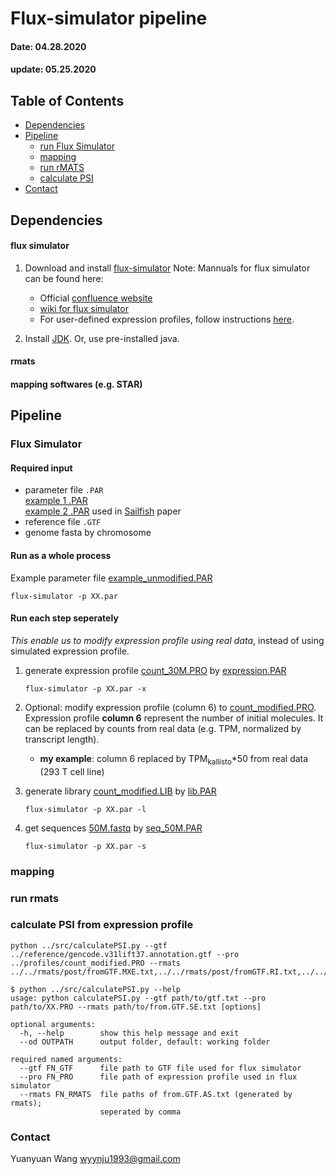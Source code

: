 # Flux-simulator pipeline
#### Date: 04.28.2020
#### update: 05.25.2020


## Table of Contents
- [Dependencies](#Dependencies)
- [Pipeline](#Pipeline)
    * [run Flux Simulator](#Flux-Simulator)
    * [mapping](#mapping)
    * [run rMATS](#run-rmats)
    * [calculate PSI](#calculate-PSI-from-expression-profile)
- [Contact](#Contact)



## Dependencies
#### flux simulator
1. Download and install [flux-simulator](http://confluence.sammeth.net/display/SIM/2+-+Download)
    Note: Mannuals for flux simulator can be found here:
    - Official [confluence website](http://confluence.sammeth.net/display/SIM/Home)
    - [wiki for flux simulator](http://fluxcapacitor.wikidot.com/simulator)
    - For user-defined expression profiles, follow instructions [here](http://confluence.sammeth.net/display/SIM/flux+simulator+.pro+file).

2. Install [JDK](http://www.oracle.com/technetwork/java/javase/downloads/jdk8-downloads-2133151.html). Or, use pre-installed java.

#### rmats
#### mapping softwares (e.g. STAR)

## Pipeline
### Flux Simulator
#### Required input
- parameter file `.PAR` \
    [example 1 .PAR](paraFiles/example_unmodified.PAR) \
    [example 2 .PAR](paraFiles/example_from_NBT.PAR) used in [Sailfish](https://www.nature.com/articles/nbt.2862) paper
- reference file `.GTF`
- genome fasta by chromosome


#### Run as a whole process 
Example parameter file [example_unmodified.PAR](paraFiles/example_unmodified.PAR)
```
flux-simulator -p XX.par
```


#### Run each step seperately
*This enable us to modify expression profile using real data*, instead of using simulated expression profile.

1. generate expression profile [count_30M.PRO](./profiles/count_30M.PRO) by [expression.PAR](./paraFiles/expression.PAR) 
    ```
    flux-simulator -p XX.par -x
    ```
2. Optional: modify expression profile (column 6) to [count_modified.PRO](./profiles/count_modified.PRO). Expression profile **column 6** represent the number of initial molecules. It can be replaced by counts from real data (e.g. TPM, normalized by transcript length). 
   - **my example**: column 6 replaced by TPM<sub>kallisto</sub>*50 from real data (293 T cell line)

3. generate library [count_modified.LIB](./libraries/count_modified.LIB) by [lib.PAR](./paraFiles/lib.PAR) 
    ```
    flux-simulator -p XX.par -l
    ```
4. get sequences [50M.fastq](./fastq/50M.fastq) by [seq_50M.PAR](./paraFiles/seq_50M.PAR) 
    ```
    flux-simulator -p XX.par -s
    ```

### mapping
### run rmats
### calculate PSI from expression profile
```
python ../src/calculatePSI.py --gtf ../reference/gencode.v31lift37.annotation.gtf --pro ../profiles/count_modified.PRO --rmats ../../rmats/post/fromGTF.MXE.txt,../../rmats/post/fromGTF.RI.txt,../../rmats/post/fromGTF.A3SS.txt,../../rmats/post/fromGTF.A5SS.txt,../../rmats/post/fromGTF.SE.txt
```
```
$ python ../src/calculatePSI.py --help
usage: python calculatePSI.py --gtf path/to/gtf.txt --pro path/to/XX.PRO --rmats path/to/from.GTF.SE.txt [options]

optional arguments:
  -h, --help        show this help message and exit
  --od OUTPATH      output folder, default: working folder

required named arguments:
  --gtf FN_GTF      file path to GTF file used for flux simulator
  --pro FN_PRO      file path of expression profile used in flux simulator
  --rmats FN_RMATS  file paths of from.GTF.AS.txt (generated by rmats);
                    seperated by comma
```
### Contact
Yuanyuan Wang <wyynju1993@gmail.com>


